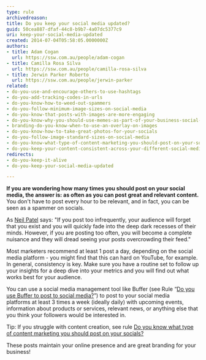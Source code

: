 ```yaml
---
type: rule
archivedreason: 
title: Do you keep your social media updated?
guid: 50cea887-dfaf-44c8-b9b7-4a07dc5377c9
uri: keep-your-social-media-updated
created: 2014-07-04T05:58:05.0000000Z
authors:
- title: Adam Cogan
  url: https://ssw.com.au/people/adam-cogan
- title: Camilla Rosa Silva
  url: https://ssw.com.au/people/camilla-rosa-silva
- title: Jerwin Parker Roberto
  url: https://ssw.com.au/people/jerwin-parker
related:
- do-you-use-and-encourage-others-to-use-hashtags
- do-you-add-tracking-codes-in-urls
- do-you-know-how-to-weed-out-spammers
- do-you-follow-minimum-image-sizes-on-social-media
- do-you-know-that-posts-with-images-are-more-engaging
- do-you-know-why-you-should-use-memes-as-part-of-your-business-social-media-content
- branding-do-you-know-when-to-use-an-overlay-on-images
- do-you-know-how-to-take-great-photos-for-your-socials
- do-you-follow-image-standard-sizes-on-social-media
- do-you-know-what-type-of-content-marketing-you-should-post-on-your-socials
- do-you-keep-your-content-consistent-across-your-different-social-media-platforms
redirects:
- do-you-keep-it-alive
- do-you-keep-your-social-media-updated

---
```


**If you are wondering how many times you should post on your social media, the answer is: as often as you can post great and relevant content.** You don't have to post every hour to be relevant, and in fact, you can be seen as a spammer on socials.

As [Neil Patel](https&#58;//neilpatel.com/) says: "If you post too infrequently, your audience will forget that you exist and you will quickly fade into the deep dark recesses of their minds. However, if you are posting too often, you will become a complete nuisance and they will dread seeing your posts overcrowding their feed."

Most marketers recommend at least 1 post a day, depending on the social media platform - you might find that this can hard on YouTube, for example. In general, consistency is key. Make sure you have a routine set to follow up your insights for a deep dive into your metrics and you will find out what works best for your audience.

You can use a social media management tool like Buffer (see Rule “[Do you use Buffer to post to social media?](/Pages/Do-you-use-Buffer-to-post-to-social-media.aspx)”) to post to your social media platforms at least 3 times a week (ideally daily) with upcoming events, information about products or services, relevant news, or anything else that you think your followers would be interested in.

Tip: If you struggle with content creation, see rule [Do you know what type of content marketing you should post on your socials?](/_layouts/15/FIXUPREDIRECT.ASPX?WebId=3dfc0e07-e23a-4cbb-aac2-e778b71166a2&amp;TermSetId=07da3ddf-0924-4cd2-a6d4-a4809ae20160&amp;TermId=68535802-8a37-4ffb-bfbf-a74755a924dc)

These posts maintain your online presence and are great branding for your business!

<!--endintro-->
